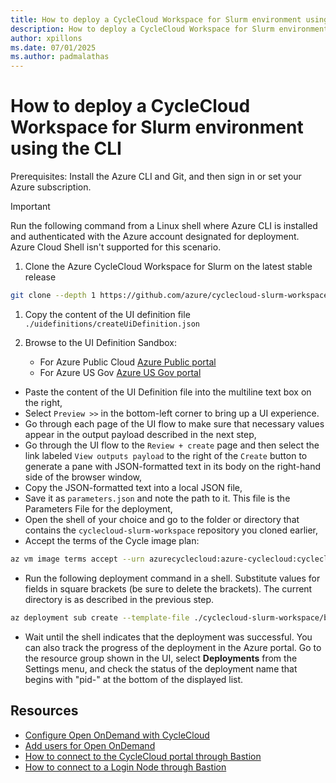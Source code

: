 ```yaml
---
title: How to deploy a CycleCloud Workspace for Slurm environment using the CLI
description: How to deploy a CycleCloud Workspace for Slurm environment using the Azure CLI and the Azure portal UI Sandbox
author: xpillons
ms.date: 07/01/2025
ms.author: padmalathas
---
```


# How to deploy a CycleCloud Workspace for Slurm environment using the CLI

Prerequisites: Install the Azure CLI and Git, and then sign in or set your Azure subscription.
> [!IMPORTANT]
> Run the following command from a Linux shell where Azure CLI is installed and authenticated with the Azure account designated for deployment. Azure Cloud Shell isn't supported for this scenario.

1. Clone the Azure CycleCloud Workspace for Slurm on the latest stable release

```bash
git clone --depth 1 https://github.com/azure/cyclecloud-slurm-workspace.git
```

1. Copy the content of the UI definition file `./uidefinitions/createUiDefinition.json`

1. Browse to the UI Definition Sandbox:
    - For Azure Public Cloud [Azure Public portal](https://portal.azure.com/#view/Microsoft_Azure_CreateUIDef/SandboxBlade)
    - For Azure US Gov [Azure US Gov portal](https://portal.azure.us/#view/Microsoft_Azure_CreateUIDef/SandboxBlade)

- Paste the content of the UI Definition file into the multiline text box on the right,
- Select `Preview >>` in the bottom-left corner to bring up a UI experience. 
- Go through each page of the UI flow to make sure that necessary values appear in the output payload described in the next step,
- Go through the UI flow to the `Review + create` page and then select the link labeled `View outputs payload` to the right of the `Create` button to generate a pane with JSON-formatted text in its body on the right-hand side of the browser window,
- Copy the JSON-formatted text into a local JSON file, 
- Save it as `parameters.json` and note the path to it. This file is the Parameters File for the deployment,
- Open the shell of your choice and go to the folder or directory that contains the `cyclecloud-slurm-workspace` repository you cloned earlier,
- Accept the terms of the Cycle image plan:

```bash
az vm image terms accept --urn azurecyclecloud:azure-cyclecloud:cyclecloud8-gen2:latest
```
- Run the following deployment command in a shell. Substitute values for fields in square brackets (be sure to delete the brackets). The current directory is as described in the previous step.

```bash
az deployment sub create --template-file ./cyclecloud-slurm-workspace/bicep/mainTemplate.bicep --parameters parameters.json --location [ANY AZURE LOCATION E.G. eastus] --name [OPTIONAL BUT HELPFUL, DELETE IF UNUSED] 
```

- Wait until the shell indicates that the deployment was successful. You can also track the progress of the deployment in the Azure portal. Go to the resource group shown in the UI, select **Deployments** from the Settings menu, and check the status of the deployment name that begins with "pid-" at the bottom of the displayed list.

## Resources

* [Configure Open OnDemand with CycleCloud](./configure-open-ondemand.md)
* [Add users for Open OnDemand](./open-ondemand-add-users.md)
* [How to connect to the CycleCloud portal through Bastion](/azure/cyclecloud/how-to/ccws/connect-to-portal-with-bastion)
* [How to connect to a Login Node through Bastion](/azure/cyclecloud/how-to/ccws/connect-to-login-node-with-bastion)
